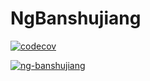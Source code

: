# NgBanshujiang

[![codecov](https://codecov.io/gh/jiangshanmeta/ng-banshujiang/branch/master/graph/badge.svg?token=U6OGQRFI1F)](https://codecov.io/gh/jiangshanmeta/ng-banshujiang)

[![ng-banshujiang](https://img.shields.io/endpoint?url=https://cloud.cypress.io/badge/detailed/2a1ivb&style=flat&logo=cypress)](https://cloud.cypress.io/projects/2a1ivb/runs)
